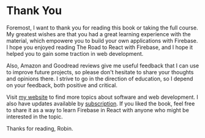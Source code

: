 # Thank You

Foremost, I want to thank you for reading this book or taking the full course. My greatest wishes are that you had a great learning experience with the material, which empowere you to build your own applications with Firebase. I hope you enjoyed reading The Road to React with Firebase, and I hope it helped you to gain some traction in web development. 

Also, Amazon and Goodread reviews give me useful feedback that I can use to improve future projects, so please don't hesitate to share your thoughts and opinions there. I strive to go in the direction of education, so I depend on your feedback, both positive and critical.

Visit [my website](https://www.robinwieruch.de/) to find more topics about software and web development. I also have updates available by [subscription](https://www.getrevue.co/profile/rwieruch).  If you liked the book, feel free to share it as a way to learn Firebase in React with anyone who might be interested in the topic.  

Thanks for reading,
Robin.
